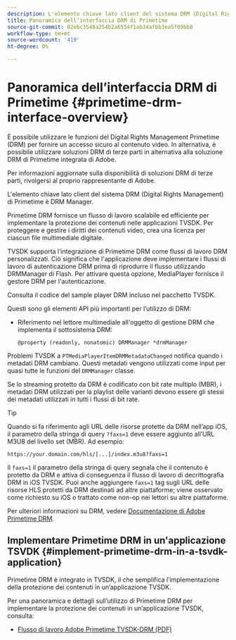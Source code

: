 ```yaml
---
description: L'elemento chiave lato client del sistema DRM (Digital Rights Management) di Primetime è DRM Manager.
title: Panoramica dell’interfaccia DRM di Primetime
source-git-commit: 02ebc3548a254b2a6554f1ab34afbb3ea5f09bb8
workflow-type: tm+mt
source-wordcount: '419'
ht-degree: 0%

---
```


# Panoramica dell’interfaccia DRM di Primetime {#primetime-drm-interface-overview}

È possibile utilizzare le funzioni del Digital Rights Management Primetime (DRM) per fornire un accesso sicuro al contenuto video. In alternativa, è possibile utilizzare soluzioni DRM di terze parti in alternativa alla soluzione DRM di Primetime integrata di Adobe.

Per informazioni aggiornate sulla disponibilità di soluzioni DRM di terze parti, rivolgersi al proprio rappresentante di Adobe.

L&#39;elemento chiave lato client del sistema DRM (Digital Rights Management) di Primetime è DRM Manager.

<!--<a id="section_4DD54E085AB345FE9BE00865E56B28DB"></a>-->

Primetime DRM fornisce un flusso di lavoro scalabile ed efficiente per implementare la protezione dei contenuti nelle applicazioni TVSDK. Per proteggere e gestire i diritti dei contenuti video, crea una licenza per ciascun file multimediale digitale.

TVSDK supporta l’integrazione di Primetime DRM come flussi di lavoro DRM personalizzati. Ciò significa che l&#39;applicazione deve implementare i flussi di lavoro di autenticazione DRM prima di riprodurre il flusso utilizzando DRMManager di Flash. Per attivare questa opzione, MediaPlayer fornisce il gestore DRM per l&#39;autenticazione.

Consulta il codice del sample player DRM incluso nel pacchetto TVSDK.

Questi sono gli elementi API più importanti per l’utilizzo di DRM:

* Riferimento nel lettore multimediale all&#39;oggetto di gestione DRM che implementa il sottosistema DRM:

  ```
  @property (readonly, nonatomic) DRMManager *drmManager
  ```

<!--<a id="section_F986DB1EDD6F44CD8E57419CCA0921E8"></a>-->

Problemi TVSDK a `PTMediaPlayerItemDRMMetadataChanged` notifica quando i metadati DRM cambiano. Questi metadati vengono utilizzati come input per quasi tutte le funzioni del `DRMManager` classe.

<!--<a id="section_223DCF63BAB6438792A85352A79044CC"></a>-->

Se lo streaming protetto da DRM è codificato con bit rate multiplo (MBR), i metadati DRM utilizzati per la playlist delle varianti devono essere gli stessi dei metadati utilizzati in tutti i flussi di bit rate.

>[!TIP]
>
>Quando si fa riferimento agli URL delle risorse protette da DRM nell’app iOS, il parametro della stringa di query `?faxs=1` deve essere aggiunto all’URL M3U8 del livello set (MBR). Ad esempio:
>
>```
>https://your.domain.com/hls/[...]/index.m3u8?faxs=1
>```
>
>Il `faxs=1` il parametro della stringa di query segnala che il contenuto è protetto da DRM e attiva di conseguenza il flusso di lavoro di decrittografia DRM in iOS TVSDK. Puoi anche aggiungere `faxs=1` tag sugli URL delle risorse HLS protetti da DRM destinati ad altre piattaforme; viene osservato come richiesto su iOS o trattato come non-op nei lettori su altre piattaforme.

<!--<a id="section_F58941D68EB94A5EBD1C7454D2A1B17A"></a>-->

Per ulteriori informazioni su DRM, vedere [Documentazione di Adobe Primetime DRM](https://help.adobe.com/en_US/primetime/drm).

## Implementare Primetime DRM in un&#39;applicazione TSVDK {#implement-primetime-drm-in-a-tsvdk-application}

Primetime DRM è integrato in TVSDK, il che semplifica l’implementazione della protezione dei contenuti in un’applicazione TVSDK.

Per una panoramica e dettagli sull’utilizzo di Primetime DRM per implementare la protezione dei contenuti in un’applicazione TVSDK, consulta:

* [Flusso di lavoro Adobe Primetime TVSDK-DRM (PDF)](https://helpx.adobe.com/content/dam/help/en/primetime/drm/drm_tvsdk_drm_workflow.pdf)

